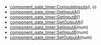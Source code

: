 - [component_gate_timer:ComputeInputs](nil)(i, o)
- [component_gate_timer:GetInputA](nil)()
- [component_gate_timer:GetInputB](nil)()
- [component_gate_timer:GetOutputA](nil)()
- [component_gate_timer:SetInputA](nil)(num)
- [component_gate_timer:SetInputB](nil)(num)
- [component_gate_timer:SetOutputA](nil)(num)